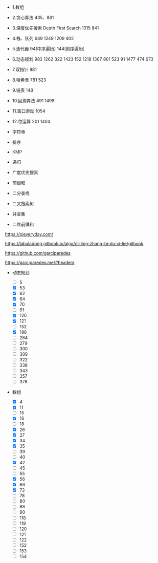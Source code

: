 - 1.数组

- 2.贪心算法
  435、881

- 3.深度优先搜索 Depth First Search
  1315 841

- 4.栈、队列
  649 1249 1209 402

- 5.迭代器
  94(中序遍历) 144(前序遍历)

- 6.动态规划
  983 1262 322 1423 152 1218 1367 801 523 91 1477 474
  673

- 7.双指针
  881

- 8.哈希表
  781 523

- 9.链表
  148

- 10.回溯算法
  491 1498

- 11.窗口滑动
  1054

- 12.位运算
  201 1404

* 字符串

* 排序

- KMP
- 递归

- 广度优先搜索

- 前缀和

* 二分查找

* 二叉搜索树

* 并查集

- 二维前缀和

https://ojeveryday.com/

https://labuladong.gitbook.io/algo/di-ling-zhang-bi-du-xi-lie/gitbook

https://github.com/garciparedes

https://garciparedes.me/#headers

- 动态规划

  - [ ] 5
  - [x] 53
  - [x] 62
  - [x] 64
  - [x] 70
  - [ ] 91
  - [x] 120
  - [x] 121
  - [ ] 152
  - [x] 198
  - [ ] 264
  - [ ] 279
  - [ ] 300
  - [ ] 309
  - [ ] 322
  - [ ] 338
  - [ ] 343
  - [ ] 357
  - [ ] 376

- 数组

  - [x] 4
  - [x] 11
  - [ ] 15
  - [x] 16
  - [ ] 18
  - [x] 26
  - [x] 27
  - [x] 34
  - [x] 35
  - [ ] 39
  - [ ] 40
  - [x] 42
  - [ ] 45
  - [ ] 55
  - [x] 56
  - [x] 66
  - [x] 73
  - [ ] 78
  - [ ] 80
  - [ ] 88
  - [ ] 90
  - [ ] 118
  - [ ] 119
  - [ ] 120
  - [ ] 121
  - [ ] 122
  - [ ] 152
  - [ ] 153
  - [ ] 154
